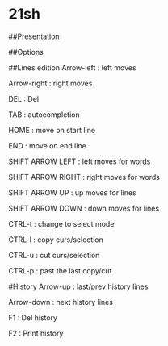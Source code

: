 # 21sh
##Presentation

##Options

##Lines edition
Arrow-left        : left moves

Arrow-right       : right moves


DEL               : Del


TAB               : autocompletion

HOME              : move on start line

END               : move on end line

SHIFT ARROW LEFT  : left moves for words

SHIFT ARROW RIGHT : right moves for words

SHIFT ARROW UP    : up moves for lines

SHIFT ARROW DOWN  : down moves for lines

CTRL-t            : change to select mode

CTRL-l            : copy curs/selection

CTRL-u            : cut  curs/selection

CTRL-p            : past the last copy/cut

#History
Arrow-up          : last/prev history lines

Arrow-down        : next history lines


F1                : Del history

F2                : Print history
